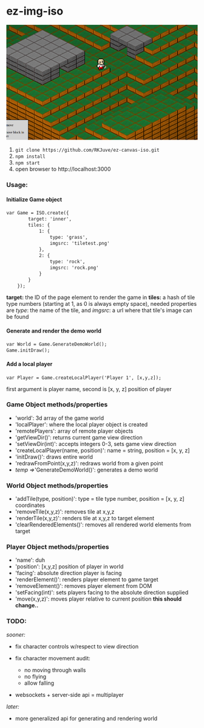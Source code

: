 ez-img-iso
=============
![v0.0.2](/etc/v0.0.2.png)

1. ```git clone https://github.com/RKJuve/ez-canvas-iso.git```
2. ```npm install```
3. ```npm start```
4. open browser to http://localhost:3000

### Usage:

#### Initialize Game object
```
var Game = ISO.create({
  		target: 'inner',
  		tiles: {
  			1: {
  				type: 'grass',
  				imgsrc: 'tiletest.png'
  			},
  			2: {
  				type: 'rock',
  				imgsrc: 'rock.png'
  			}
  		}
  	});
```
**target:** the ID of the page element to render the game in
**tiles:** a hash of tile type numbers (starting at 1, as 0 is always empty space), needed properties are *type*: the name of the tile, and *imgsrc*: a url where that tile's image can be found

#### Generate and render the demo world
```
var World = Game.GenerateDemoWorld();
Game.initDraw();
```

#### Add a local player
```
var Player = Game.createLocalPlayer('Player 1', [x,y,z]);
```
first argument is player name, second is [x, y, z] position of player

### Game Object methods/properties
- 'world': 3d array of the game world
- 'localPlayer': where the local player object is created
- 'remotePlayers': array of remote player objects
- 'getViewDir()': returns current game view direction
- 'setViewDir(int)': accepts integers 0-3, sets game view direction
- 'createLocalPlayer(name, position)': name = string, position = [x, y, z]
- 'initDraw()': draws entire world
- 'redrawFromPoint(x,y,z)': redraws world from a given point
- *temp =>*'GenerateDemoWorld()': generates a demo world  

### World Object methods/properties
- 'addTile(type, position)': type = tile type number, position = [x, y, z] coordinates
- 'removeTile(x,y,z)': removes tile at x,y,z
- 'renderTile(x,y,z)': renders tile at x,y,z to target element
- 'clearRenderedElements()': removes all rendered world elements from target

### Player Object methods/properties
- 'name': duh
- 'position': [x,y,z] position of player in world
- 'facing': absolute direction player is facing
- 'renderElement()': renders player element to game target
- 'removeElement()': removes player element from DOM
- 'setFacing(int)': sets players facing to the absolute direction supplied
- 'move(x,y,z)': moves player relative to current position **this should change..**

### TODO:
*sooner:*
- fix character controls w/respect to view direction
- fix character movement audit:
	- no moving through walls
	- no flying
	- allow falling

- websockets + server-side api = multiplayer

*later:*
- more generalized api for generating and rendering world
